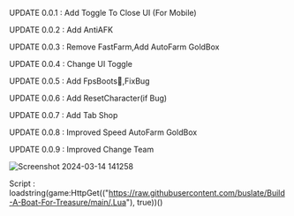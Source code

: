 UPDATE 0.0.1 : Add Toggle To Close UI (For Mobile)

UPDATE 0.0.2 : Add AntiAFK

UPDATE 0.0.3 : Remove FastFarm,Add AutoFarm GoldBox

UPDATE 0.0.4 : Change UI Toggle

UPDATE 0.0.5 : Add FpsBoots🚀,FixBug

UPDATE 0.0.6 : Add ResetCharacter(if Bug)

UPDATE 0.0.7 : Add Tab Shop

UPDATE 0.0.8 : Improved Speed AutoFarm GoldBox

UPDATE 0.0.9 : Improved Change Team

![Screenshot 2024-03-14 141258](https://github.com/buslate/Build-A-Boat-For-Treasure/assets/113223653/02c3d936-0b77-4510-afe5-abe7d5cf423f)

Script : loadstring(game:HttpGet(("https://raw.githubusercontent.com/buslate/Build-A-Boat-For-Treasure/main/.Lua"), true))()
